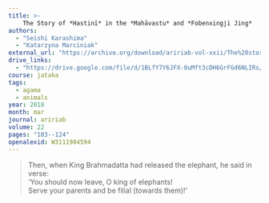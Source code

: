 ```yaml
---
title: >-
    The Story of *Hastinī* in the *Mahāvastu* and *Fobenxingji Jing*
authors:
  - "Seishi Karashima"
  - "Katarzyna Marciniak"
external_url: "https://archive.org/download/aririab-vol-xxii/The%20story%20of%20Hastin%C4%AB%20in%20the%20Mah%C4%81vastu%20and%20Fobenxingji%20jing.pdf"
drive_links:
  - "https://drive.google.com/file/d/1BLfY7Y6JFX-0uMft3cDH6GrFGd6NLIRs/view?usp=drivesdk"
course: jataka
tags:
  - agama
  - animals
year: 2018
month: mar
journal: aririab
volume: 22
pages: "103--124"
openalexid: W3111984594
---
```


> Then, when King Brahmadatta had released the elephant, he 
said in verse:  
 ‘You should now leave, O king of elephants!  
 Serve your parents and be filial (towards them)!’

